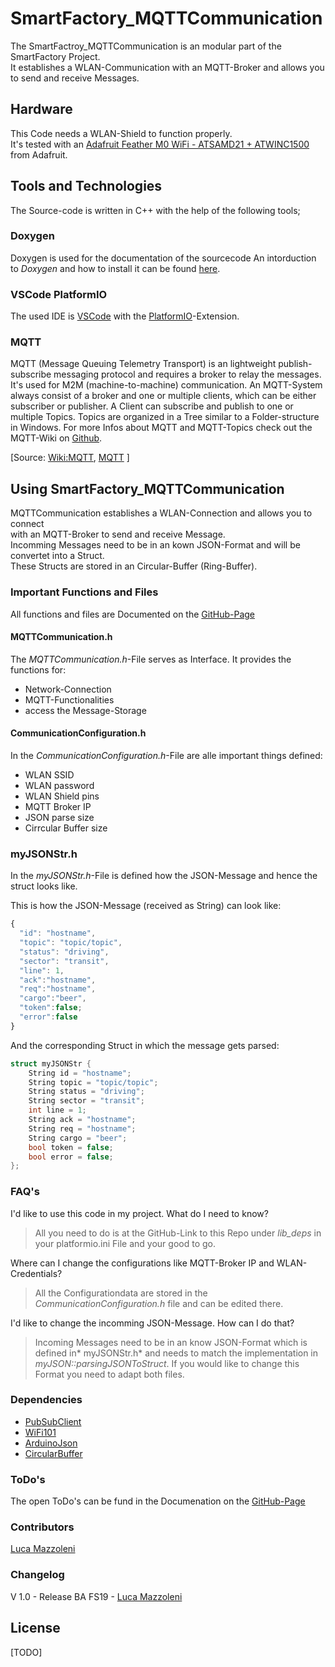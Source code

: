 # SmartFactory_MQTTCommunication

The SmartFactroy_MQTTCommunication is an modular part of the SmartFactory Project.  
It establishes a WLAN-Communication with an MQTT-Broker and allows you to send and receive Messages.

## Hardware
This Code needs a WLAN-Shield to function properly.  
It's tested with an [Adafruit Feather M0 WiFi - ATSAMD21 + ATWINC1500](https://www.adafruit.com/product/3010) from Adafruit.

## Tools and Technologies

The Source-code is written in C++ with the help of the following tools;

### Doxygen
Doxygen is used for the documentation of the sourcecode 
An intorduction to *Doxygen* and how to install it can be found [here](https://github.com/LMazzole/ArdFSM#howto-use-doxygen-in-vscode).  
### VSCode PlatformIO
The used  IDE is [VSCode](https://code.visualstudio.com/) with the [PlatformIO](https://platformio.org/platformio-ide)-Extension.

### MQTT
MQTT (Message Queuing Telemetry Transport) is an lightweight  publish-subscribe messaging   protocol and requires a broker to relay the messages. It's used for M2M (machine-to-machine) communication. 
An MQTT-System always consist of a broker and one or multiple clients, which can be either subscriber or publisher. A Client can subscribe and publish to one or multiple Topics. Topics are organized in a Tree similar to a Folder-structure in Windows. For more Infos about MQTT and MQTT-Topics check out the MQTT-Wiki on [Github](https://github.com/mqtt/mqtt.github.io/wiki).

[Source: [Wiki:MQTT](https://en.wikipedia.org/wiki/MQTT), [MQTT](https://mqtt.org/) ]

## Using SmartFactory_MQTTCommunication
MQTTCommunication establishes a WLAN-Connection and allows you to connect  
with an MQTT-Broker to send and receive Message.  
Incomming Messages need to be in an kown JSON-Format and  will be convertet into a Struct.  
These Structs are stored in an Circular-Buffer (Ring-Buffer).

### Important Functions and Files
All functions and files are Documented on the [GitHub-Page](https://lmazzole.github.io/SmartFactory_MQTTCommunication/)
#### MQTTCommunication.h  
The *MQTTCommunication.h*-File serves as Interface.
It provides the functions for:
* Network-Connection
* MQTT-Functionalities
* access the Message-Storage

#### CommunicationConfiguration.h
In the *CommunicationConfiguration.h*-File are alle important things defined:
* WLAN SSID
* WLAN password
* WLAN Shield pins
* MQTT Broker IP
* JSON parse size
* Cirrcular Buffer size

### myJSONStr.h
In the *myJSONStr.h*-File is defined how the JSON-Message and hence the struct looks like.

This is how the JSON-Message (received as String) can look like:
``` javascript
{
  "id": "hostname",
  "topic": "topic/topic",
  "status": "driving",
  "sector": "transit",
  "line": 1,
  "ack":"hostname",
  "req":"hostname",
  "cargo":"beer",
  "token":false;
  "error":false
}
```
And the corresponding Struct in which the message gets parsed:
``` cpp
struct myJSONStr {
    String id = "hostname";
    String topic = "topic/topic";
    String status = "driving";
    String sector = "transit";
    int line = 1;
    String ack = "hostname";
    String req = "hostname";
    String cargo = "beer";
    bool token = false;
    bool error = false;
};
```

### FAQ's
I'd like to use this code in my project. What do I need to know?
> All you need to do is at the GitHub-Link to this Repo under *lib_deps* in your platformio.ini File and your good to go.

Where can I change the configurations like MQTT-Broker IP and WLAN-Credentials?  
> All the Configurationdata are stored in the *CommunicationConfiguration.h* file and can be edited there.

I'd like to change the incomming  JSON-Message. How can I do that?  
> Incoming Messages need to be in an know JSON-Format which is defined in* myJSONStr.h* and needs to match the implementation in *myJSON::parsingJSONToStruct*. If you would like to change this Format you need to adapt both files.

### Dependencies
* [PubSubClient](https://pubsubclient.knolleary.net/)
* [WiFi101](https://www.arduino.cc/en/Reference/WiFi101)
* [ArduinoJson](https://arduinojson.org/)
* [CircularBuffer](https://github.com/rlogiacco/CircularBuffer)

### ToDo's
The open ToDo's can be fund in the Documenation on the [GitHub-Page](https://lmazzole.github.io/SmartFactory_MQTTCommunication/todo.html)

### Contributors
[Luca Mazzoleni](https://github.com/LMazzole)

### Changelog
V 1.0	-	Release BA FS19	-	[Luca Mazzoleni](https://github.com/LMazzole)

## License

[TODO]